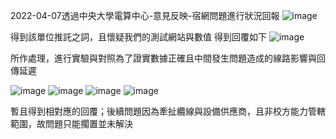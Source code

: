 2022-04-07透過中央大學電算中心-意見反映-宿網問題進行狀況回報
![image](https://user-images.githubusercontent.com/72643996/189937986-1673a4fd-031e-4e7f-bafa-e525aa3207fc.png)

得到該單位推託之詞，且懷疑我們的測試網站與數值
得到回覆如下
![image](https://user-images.githubusercontent.com/72643996/189943128-9123ecb0-f25e-49ee-8ebe-c7bad697f8e7.png)

所作處理，進行實驗與對照為了證實數據正確且中間發生問題造成的線路影響與回傳延遲

![image](https://user-images.githubusercontent.com/72643996/189944258-0acb8769-f9fa-41e4-8d46-ea910eb9fbe3.png)
![image](https://user-images.githubusercontent.com/72643996/189944270-3f9fb6ab-741c-4e6b-a66c-ca140e327a52.png)
![image](https://user-images.githubusercontent.com/72643996/189944286-796acbf2-7b2e-4b79-bba2-be8baa776161.png)
![image](https://user-images.githubusercontent.com/72643996/189944300-9b0dde22-0944-47b2-ad82-e1ae601b0d2d.png)

暫且得到相對應的回覆；後續問題因為牽扯纜線與設備供應商，且非校方能力管轄範圍，故問題只能擱置並未解決
